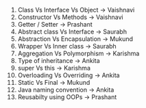 1. Class Vs Interface Vs Object -> Vaishnavi
8. Constructor Vs Methods -> Vaishnavi
9. Getter / Setter -> Prashant
6. Abstract class Vs Interface -> Saurabh
2. Abstraction Vs Encapsulation -> Mukund
3. Wrapper Vs Inner class -> Saurabh
4. Aggregation Vs Polymorphism -> Karishma
5. Type of inheritance -> Ankita
11. super Vs this -> Karishma
5. Overloading Vs Overriding -> Ankita
7. Static Vs Final -> Mukund
11. Java naming convention -> Ankita
12. Reusabilty using OOPs -> Prashant
